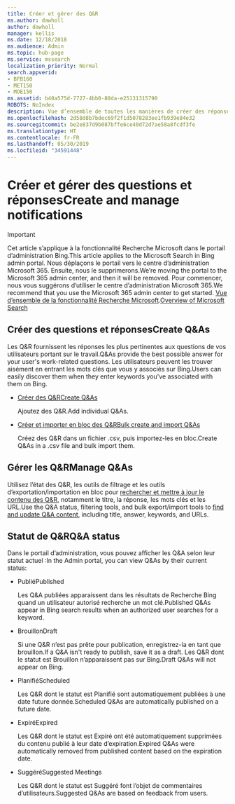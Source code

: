 ```yaml
---
title: Créer et gérer des Q&R
ms.author: dawholl
author: dawholl
manager: kellis
ms.date: 12/18/2018
ms.audience: Admin
ms.topic: hub-page
ms.service: mssearch
localization_priority: Normal
search.appverid:
- BFB160
- MET150
- MOE150
ms.assetid: b40a575d-7727-4bb0-80da-e25131315790
ROBOTS: NoIndex
description: Vue d’ensemble de toutes les manières de créer des réponses à des questions fréquemment posées dans le portail d’administration de la fonctionnalité Recherche Microsoft
ms.openlocfilehash: 2d58d8b7bdec69f2f1d5078283ee1fb939e84e32
ms.sourcegitcommit: be2e837d9b087bffe6ce40d72d7ae58a8fcdf3fe
ms.translationtype: HT
ms.contentlocale: fr-FR
ms.lasthandoff: 05/30/2019
ms.locfileid: "34591448"
---
```

# <a name="create-and-manage-qas"></a><span data-ttu-id="dae3b-103">Créer et gérer des questions et réponses</span><span class="sxs-lookup"><span data-stu-id="dae3b-103">Create and manage notifications</span></span>

> [!IMPORTANT]
> <span data-ttu-id="dae3b-104">Cet article s’applique à la fonctionnalité Recherche Microsoft dans le portail d’administration Bing.</span><span class="sxs-lookup"><span data-stu-id="dae3b-104">This article applies to the Microsoft Search in Bing admin portal.</span></span> <span data-ttu-id="dae3b-105">Nous déplaçons le portail vers le centre d’administration Microsoft 365. Ensuite, nous le supprimerons.</span><span class="sxs-lookup"><span data-stu-id="dae3b-105">We’re moving the portal to the Microsoft 365 admin center, and then it will be removed.</span></span> <span data-ttu-id="dae3b-106">Pour commencer, nous vous suggérons d’utiliser le centre d’administration Microsoft 365.</span><span class="sxs-lookup"><span data-stu-id="dae3b-106">We recommend that you use the Microsoft 365 admin center to get started.</span></span> <span data-ttu-id="dae3b-107">[Vue d’ensemble de la fonctionnalité Recherche Microsoft](overview-microsoft-search.md).</span><span class="sxs-lookup"><span data-stu-id="dae3b-107">[Overview of Microsoft Search](overview-microsoft-search.md)</span></span>
    
## <a name="create-qas"></a><span data-ttu-id="dae3b-108">Créer des questions et réponses</span><span class="sxs-lookup"><span data-stu-id="dae3b-108">Create Q&As</span></span>

<span data-ttu-id="dae3b-109">Les Q&R fournissent les réponses les plus pertinentes aux questions de vos utilisateurs portant sur le travail.</span><span class="sxs-lookup"><span data-stu-id="dae3b-109">Q&As provide the best possible answer for your user's work-related questions.</span></span> <span data-ttu-id="dae3b-110">Les utilisateurs peuvent les trouver aisément en entrant les mots clés que vous y associés sur Bing.</span><span class="sxs-lookup"><span data-stu-id="dae3b-110">Users can easily discover them when they enter keywords you've associated with them on Bing.</span></span>
  
- [<span data-ttu-id="dae3b-111">Créer des Q&R</span><span class="sxs-lookup"><span data-stu-id="dae3b-111">Create Q&As</span></span>](create-qas.md)
    
    <span data-ttu-id="dae3b-112">Ajoutez des Q&R.</span><span class="sxs-lookup"><span data-stu-id="dae3b-112">Add individual Q&As.</span></span>
    
- [<span data-ttu-id="dae3b-113">Créer et importer en bloc des Q&R</span><span class="sxs-lookup"><span data-stu-id="dae3b-113">Bulk create and import Q&As</span></span>](bulk-create-qas.md)
    
    <span data-ttu-id="dae3b-114">Créez des Q&R dans un fichier .csv, puis importez-les en bloc.</span><span class="sxs-lookup"><span data-stu-id="dae3b-114">Create Q&As in a .csv file and bulk import them.</span></span>
    
## <a name="manage-qas"></a><span data-ttu-id="dae3b-115">Gérer les Q&R</span><span class="sxs-lookup"><span data-stu-id="dae3b-115">Manage Q&As</span></span>

<span data-ttu-id="dae3b-116">Utilisez l’état des Q&R, les outils de filtrage et les outils d’exportation/importation en bloc pour [rechercher et mettre à jour le contenu des Q&R](manage-qas.md), notamment le titre, la réponse, les mots clés et les URL.</span><span class="sxs-lookup"><span data-stu-id="dae3b-116">Use the Q&A status, filtering tools, and bulk export/import tools to [find and update Q&A content](manage-qas.md), including title, answer, keywords, and URLs.</span></span>
  
## <a name="qa-status"></a><span data-ttu-id="dae3b-117">Statut de Q&R</span><span class="sxs-lookup"><span data-stu-id="dae3b-117">Q&A status</span></span>

<span data-ttu-id="dae3b-118">Dans le portail d’administration, vous pouvez afficher les Q&A selon leur statut actuel :</span><span class="sxs-lookup"><span data-stu-id="dae3b-118">In the Admin portal, you can view Q&As by their current status:</span></span>
  
- <span data-ttu-id="dae3b-119">Publié</span><span class="sxs-lookup"><span data-stu-id="dae3b-119">Published</span></span>
    
    <span data-ttu-id="dae3b-120">Les Q&A publiées apparaissent dans les résultats de Recherche Bing quand un utilisateur autorisé recherche un mot clé.</span><span class="sxs-lookup"><span data-stu-id="dae3b-120">Published Q&As appear in Bing search results when an authorized user searches for a keyword.</span></span>
    
- <span data-ttu-id="dae3b-121">Brouillon</span><span class="sxs-lookup"><span data-stu-id="dae3b-121">Draft</span></span>
    
    <span data-ttu-id="dae3b-122">Si une Q&R n’est pas prête pour publication, enregistrez-la en tant que brouillon.</span><span class="sxs-lookup"><span data-stu-id="dae3b-122">If a Q&A isn't ready to publish, save it as a draft.</span></span> <span data-ttu-id="dae3b-123">Les Q&R dont le statut est Brouillon n’apparaissent pas sur Bing.</span><span class="sxs-lookup"><span data-stu-id="dae3b-123">Draft Q&As will not appear on Bing.</span></span>
    
- <span data-ttu-id="dae3b-124">Planifié</span><span class="sxs-lookup"><span data-stu-id="dae3b-124">Scheduled</span></span>
    
    <span data-ttu-id="dae3b-125">Les Q&R dont le statut est Planifié sont automatiquement publiées à une date future donnée.</span><span class="sxs-lookup"><span data-stu-id="dae3b-125">Scheduled Q&As are automatically published on a future date.</span></span>
    
- <span data-ttu-id="dae3b-126">Expiré</span><span class="sxs-lookup"><span data-stu-id="dae3b-126">Expired</span></span>
    
    <span data-ttu-id="dae3b-127">Les Q&R dont le statut est Expiré ont été automatiquement supprimées du contenu publié à leur date d’expiration.</span><span class="sxs-lookup"><span data-stu-id="dae3b-127">Expired Q&As were automatically removed from published content based on the expiration date.</span></span>
    
- <span data-ttu-id="dae3b-128">Suggéré</span><span class="sxs-lookup"><span data-stu-id="dae3b-128">Suggested Meetings</span></span>
    
    <span data-ttu-id="dae3b-129">Les Q&R dont le statut est Suggéré font l’objet de commentaires d’utilisateurs.</span><span class="sxs-lookup"><span data-stu-id="dae3b-129">Suggested Q&As are based on feedback from users.</span></span>

  

